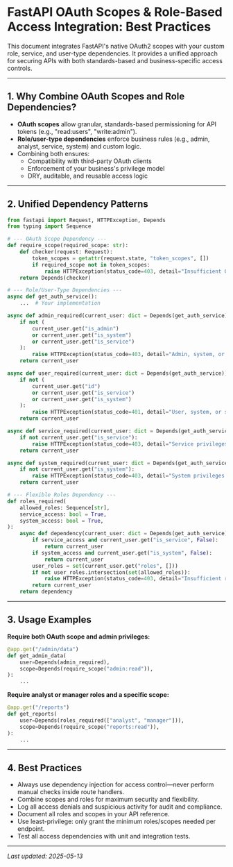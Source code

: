 # FastAPI OAuth Scopes & Role-Based Access Integration: Best Practices

This document integrates FastAPI's native OAuth2 scopes with your custom role, service, and user-type dependencies. It provides a unified approach for securing APIs with both standards-based and business-specific access controls.

---

## 1. Why Combine OAuth Scopes and Role Dependencies?
- **OAuth scopes** allow granular, standards-based permissioning for API tokens (e.g., "read:users", "write:admin").
- **Role/user-type dependencies** enforce business rules (e.g., admin, analyst, service, system) and custom logic.
- Combining both ensures:
  - Compatibility with third-party OAuth clients
  - Enforcement of your business's privilege model
  - DRY, auditable, and reusable access logic

---

## 2. Unified Dependency Patterns

```python
from fastapi import Request, HTTPException, Depends
from typing import Sequence

# --- OAuth Scope Dependency ---
def require_scope(required_scope: str):
    def checker(request: Request):
        token_scopes = getattr(request.state, "token_scopes", [])
        if required_scope not in token_scopes:
            raise HTTPException(status_code=403, detail="Insufficient OAuth scope")
    return Depends(checker)

# --- Role/User-Type Dependencies ---
async def get_auth_service():
    ...  # Your implementation

async def admin_required(current_user: dict = Depends(get_auth_service)):
    if not (
        current_user.get("is_admin")
        or current_user.get("is_system")
        or current_user.get("is_service")
    ):
        raise HTTPException(status_code=403, detail="Admin, system, or service privileges required.")
    return current_user

async def user_required(current_user: dict = Depends(get_auth_service)):
    if not (
        current_user.get("id")
        or current_user.get("is_service")
        or current_user.get("is_system")
    ):
        raise HTTPException(status_code=401, detail="User, system, or service authentication required.")
    return current_user

async def service_required(current_user: dict = Depends(get_auth_service)):
    if not current_user.get("is_service"):
        raise HTTPException(status_code=403, detail="Service privileges required.")
    return current_user

async def system_required(current_user: dict = Depends(get_auth_service)):
    if not current_user.get("is_system"):
        raise HTTPException(status_code=403, detail="System privileges required.")
    return current_user

# --- Flexible Roles Dependency ---
def roles_required(
    allowed_roles: Sequence[str],
    service_access: bool = True,
    system_access: bool = True,
):
    async def dependency(current_user: dict = Depends(get_auth_service)):
        if service_access and current_user.get("is_service", False):
            return current_user
        if system_access and current_user.get("is_system", False):
            return current_user
        user_roles = set(current_user.get("roles", []))
        if not user_roles.intersection(set(allowed_roles)):
            raise HTTPException(status_code=403, detail="Insufficient role privileges.")
        return current_user
    return dependency
```

---

## 3. Usage Examples

**Require both OAuth scope and admin privileges:**
```python
@app.get("/admin/data")
def get_admin_data(
    user=Depends(admin_required),
    scope=Depends(require_scope("admin:read")),
):
    ...
```

**Require analyst or manager roles and a specific scope:**
```python
@app.get("/reports")
def get_reports(
    user=Depends(roles_required(["analyst", "manager"])),
    scope=Depends(require_scope("reports:read")),
):
    ...
```

---

## 4. Best Practices
- Always use dependency injection for access control—never perform manual checks inside route handlers.
- Combine scopes and roles for maximum security and flexibility.
- Log all access denials and suspicious activity for audit and compliance.
- Document all roles and scopes in your API reference.
- Use least-privilege: only grant the minimum roles/scopes needed per endpoint.
- Test all access dependencies with unit and integration tests.

---

*Last updated: 2025-05-13*
